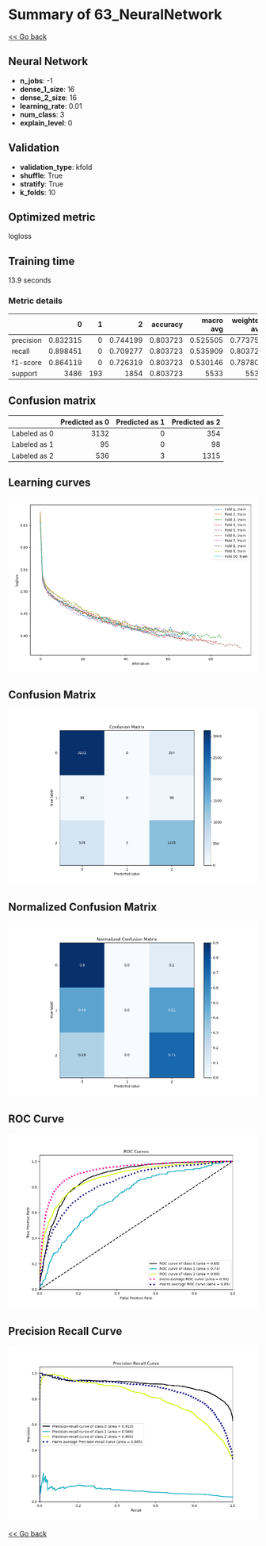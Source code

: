 # Summary of 63_NeuralNetwork

[<< Go back](../README.md)


## Neural Network
- **n_jobs**: -1
- **dense_1_size**: 16
- **dense_2_size**: 16
- **learning_rate**: 0.01
- **num_class**: 3
- **explain_level**: 0

## Validation
 - **validation_type**: kfold
 - **shuffle**: True
 - **stratify**: True
 - **k_folds**: 10

## Optimized metric
logloss

## Training time

13.9 seconds

### Metric details
|           |           0 |   1 |           2 |   accuracy |   macro avg |   weighted avg |   logloss |
|:----------|------------:|----:|------------:|-----------:|------------:|---------------:|----------:|
| precision |    0.832315 |   0 |    0.744199 |   0.803723 |    0.525505 |       0.773756 |  0.525612 |
| recall    |    0.898451 |   0 |    0.709277 |   0.803723 |    0.535909 |       0.803723 |  0.525612 |
| f1-score  |    0.864119 |   0 |    0.726319 |   0.803723 |    0.530146 |       0.787803 |  0.525612 |
| support   | 3486        | 193 | 1854        |   0.803723 | 5533        |    5533        |  0.525612 |


## Confusion matrix
|              |   Predicted as 0 |   Predicted as 1 |   Predicted as 2 |
|:-------------|-----------------:|-----------------:|-----------------:|
| Labeled as 0 |             3132 |                0 |              354 |
| Labeled as 1 |               95 |                0 |               98 |
| Labeled as 2 |              536 |                3 |             1315 |

## Learning curves
![Learning curves](learning_curves.png)
## Confusion Matrix

![Confusion Matrix](confusion_matrix.png)


## Normalized Confusion Matrix

![Normalized Confusion Matrix](confusion_matrix_normalized.png)


## ROC Curve

![ROC Curve](roc_curve.png)


## Precision Recall Curve

![Precision Recall Curve](precision_recall_curve.png)



[<< Go back](../README.md)
